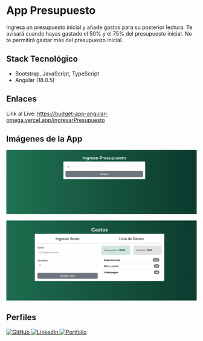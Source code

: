 # App Presupuesto

Ingresa un presupuesto inicial y añade gastos para su posterior lectura. Te avisará cuando hayas gastado el 50% y el 75% del presupuesto inicial. No te permitirá gastar más del presupuesto inicial.

## Stack Tecnológico

+ Bootstrap, JavaScript, TypeScript
+ Angular (18.0.5)

## Enlaces

Link al Live: <a href="https://budget-app-angular-omega.vercel.app/ingresarPresupuesto" target="_blank">https://budget-app-angular-omega.vercel.app/ingresarPresupuesto</a>

## Imágenes de la App

![Img1](./1.png)

![Img2](./2.png)

## Perfiles

<a href="https://github.com/Rubpri" target="_blank">
  <img src="https://img.shields.io/badge/GitHub-100000?style=for-the-badge&logo=github&logoColor=white" alt="GitHub" />
</a>

<a href="https://www.linkedin.com/in/ruben-prieto-serrano/" target="_blank">
  <img src="https://img.shields.io/badge/LinkedIn-0A66C2?style=for-the-badge&logo=linkedin&logoColor=white" alt="LinkedIn" />
</a>

<a href="https://rubpri.vercel.app/" target="_blank">
  <img src="https://img.shields.io/badge/Website-4285F4?style=for-the-badge&logo=google-chrome&logoColor=white" alt="Portfolio" />
</a>
